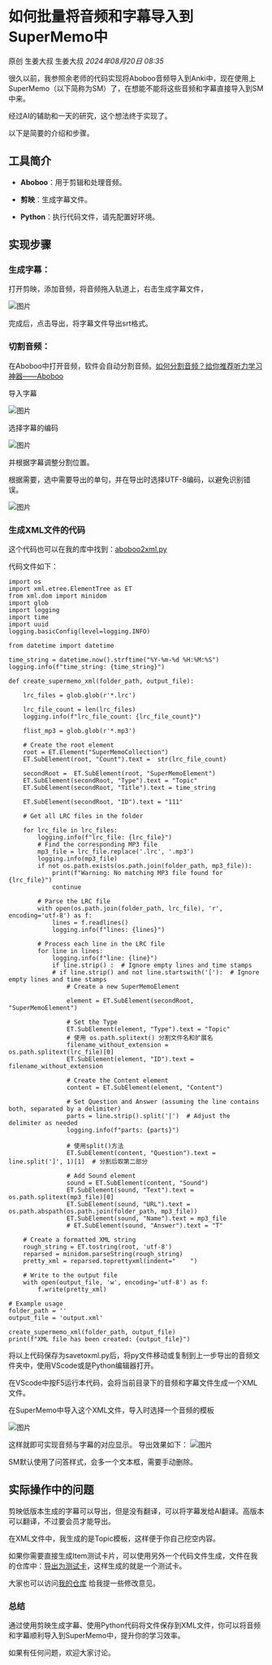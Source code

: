 # 如何批量将音频和字幕导入到SuperMemo中

原创 生姜大叔 生姜大叔 _2024年08月20日 08:35_


很久以前，我参照余老师的代码实现将Aboboo音频导入到Anki中，现在使用上SuperMemo（以下简称为SM）了，在想能不能将这些音频和字幕直接导入到SM中来。

经过AI的辅助和一天的研究，这个想法终于实现了。

以下是简要的介绍和步骤。

## 工具简介

- **Aboboo**：用于剪辑和处理音频。
  
- **剪映**：生成字幕文件。
  
- **Python**：执行代码文件，请先配置好环境。
  

## 实现步骤

### 生成字幕：

打开剪映，添加音频，将音频拖入轨道上，右击生成字幕文件，

![图片](image/5.png)

完成后，点击导出，将字幕文件导出srt格式。

### 切割音频：

在Aboboo中打开音频，软件会自动分割音频。[如何分割音频？给你推荐听力学习神器——Aboboo](http://mp.weixin.qq.com/s?__biz=MzA3ODI3MjkyNg==&mid=2247485412&idx=1&sn=c61ae0f3f1898c815b506e630f4b405e&chksm=9f440715a8338e03068a0c5124418ed2cc45cf8216115ae130b9cd28a06168ed8a77b9aeb983&scene=21#wechat_redirect)

导入字幕

![图片](image/1.png)

选择字幕的编码  

![图片](image/2.png)

并根据字幕调整分割位置。

根据需要，选中需要导出的单句，并在导出时选择UTF-8编码，以避免识别错误。

![图片](image/3.png)

### 生成XML文件的代码

这个代码也可以在我的库中找到：[aboboo2xml.py](aboboo2xml.py)

代码文件如下：



	import os
	import xml.etree.ElementTree as ET
	from xml.dom import minidom
	import glob
	import logging
	import time
	import uuid
	logging.basicConfig(level=logging.INFO)
	
	from datetime import datetime
	
	time_string = datetime.now().strftime("%Y-%m-%d %H:%M:%S")
	logging.info(f"time_string: {time_string}")
	
	def create_supermemo_xml(folder_path, output_file):
	
	    lrc_files = glob.glob(r'*.lrc')
	
	    lrc_file_count = len(lrc_files)
	    logging.info(f"lrc_file_count: {lrc_file_count}")
	
	    flist_mp3 = glob.glob(r'*.mp3')
	
	    # Create the root element
	    root = ET.Element("SuperMemoCollection")
	    ET.SubElement(root, "Count").text =  str(lrc_file_count)
	
	    secondRoot =  ET.SubElement(root, "SuperMemoElement")
	    ET.SubElement(secondRoot, "Type").text = "Topic"
	    ET.SubElement(secondRoot, "Title").text = time_string
	
	    ET.SubElement(secondRoot, "ID").text = "111"
	
	    # Get all LRC files in the folder               
	
	    for lrc_file in lrc_files:
	        logging.info(f"lrc_file: {lrc_file}")
	        # Find the corresponding MP3 file
	        mp3_file = lrc_file.replace('.lrc', '.mp3')
	        logging.info(mp3_file)
	        if not os.path.exists(os.path.join(folder_path, mp3_file)):
	            print(f"Warning: No matching MP3 file found for {lrc_file}")
	            continue
	
	        # Parse the LRC file
	        with open(os.path.join(folder_path, lrc_file), 'r', encoding='utf-8') as f:
	            lines = f.readlines()
	            logging.info(f"lines: {lines}")
	
	        # Process each line in the LRC file
	        for line in lines:
	            logging.info(f"line: {line}")
	            if line.strip() :  # Ignore empty lines and time stamps
	            # if line.strip() and not line.startswith('['):  # Ignore empty lines and time stamps
	                # Create a new SuperMemoElement
	
	                element = ET.SubElement(secondRoot, "SuperMemoElement")
	
	                # Set the Type
	                ET.SubElement(element, "Type").text = "Topic"
	                # 使用 os.path.splitext() 分割文件名和扩展名
	                filename_without_extension = os.path.splitext(lrc_file)[0]
	                ET.SubElement(element, "ID").text = filename_without_extension
	
	                # Create the Content element
	                content = ET.SubElement(element, "Content")
	
	                # Set Question and Answer (assuming the line contains both, separated by a delimiter)
	                parts = line.strip().split('|')  # Adjust the delimiter as needed
	                logging.info(f"parts: {parts}")
	
	                # 使用split()方法
	                ET.SubElement(content, "Question").text = line.split(']', 1)[1]  # 分割后取第二部分
	
	                # Add Sound element
	                sound = ET.SubElement(content, "Sound")
	                ET.SubElement(sound, "Text").text = os.path.splitext(mp3_file)[0]
	                ET.SubElement(sound, "URL").text = os.path.abspath(os.path.join(folder_path, mp3_file))
	                ET.SubElement(sound, "Name").text = mp3_file
	                # ET.SubElement(sound, "Answer").text = "T"
	
	    # Create a formatted XML string
	    rough_string = ET.tostring(root, 'utf-8')
	    reparsed = minidom.parseString(rough_string)
	    pretty_xml = reparsed.toprettyxml(indent="    ")
	
	    # Write to the output file
	    with open(output_file, 'w', encoding='utf-8') as f:
	        f.write(pretty_xml)
	
	# Example usage
	folder_path = ''
	output_file = 'output.xml'
	
	create_supermemo_xml(folder_path, output_file)
	print(f"XML file has been created: {output_file}")



将以上代码保存为savetoxml.py后，将py文件移动或复制到上一步导出的音频文件夹中，使用VScode或是Python编辑器打开。

在VScode中按F5运行本代码，会将当前目录下的音频和字幕文件生成一个XML文件。

在SuperMemo中导入这个XML文件，导入时选择一个音频的模板

![图片](image/4.png)

这样就即可实现音频与字幕的对应显示。
导出效果如下：
![图片](image/6.png)

SM默认使用了问答样式，会多一个文本框，需要手动删除。

## 实际操作中的问题

剪映低版本生成的字幕可以导出，但是没有翻译，可以将字幕发给AI翻译。高版本可以翻译，不过要会员才能导出。

在XML文件中，我生成的是Topic模板，这样便于你自己挖空内容。


如果你需要直接生成Item测试卡片，可以使用另外一个代码文件生成，文件在我的仓库中：[导出为测试卡](supermemo-xml-item.py)，这样生成的就是一个测试卡。

大家也可以访问[我的仓库](https://github.com/NewOneTcm/Aboboo2Xml) 给我提一些修改意见。

### 总结

通过使用剪映生成字幕、使用Python代码将文件保存到XML文件，你可以将音频和字幕顺利导入到SuperMemo中，提升你的学习效率。

如果有任何问题，欢迎大家讨论。
